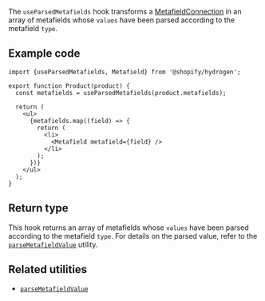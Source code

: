 <!-- This file is generated from source code in the Shopify/hydrogen repo. Edit the files in /packages/hydrogen/src/hooks/useParsedMetafields and run 'yarn generate-docs' at the root of this repo. For more information, refer to https://github.com/Shopify/shopify-dev/blob/master/content/internal/operations/hydrogen-reference-docs.md. -->

The `useParsedMetafields` hook transforms a [MetafieldConnection](/api/storefront/reference/common-objects/metafieldconnection)
in an array of metafields whose `values` have been parsed according to the metafield `type`.

## Example code

```tsx
import {useParsedMetafields, Metafield} from '@shopify/hydrogen';

export function Product(product) {
  const metafields = useParsedMetafields(product.metafields);

  return (
    <ul>
      {metafields.map((field) => {
        return (
          <li>
            <Metafield metafield={field} />
          </li>
        );
      })}
    </ul>
  );
}
```

## Return type

This hook returns an array of metafields whose `values` have been parsed according to the metafield `type`. For details on the parsed value, refer to the [`parseMetafieldValue`](/api/hydrogen/utilities/parsemetafieldvalue) utility.

## Related utilities

- [`parseMetafieldValue`](/api/hydrogen/utilities/parsemetafieldvalue)
